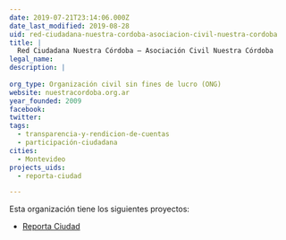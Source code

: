 ```yaml
---
date: 2019-07-21T23:14:06.000Z
date_last_modified: 2019-08-28
uid: red-ciudadana-nuestra-cordoba-asociacion-civil-nuestra-cordoba
title: |
  Red Ciudadana Nuestra Córdoba – Asociación Civil Nuestra Córdoba
legal_name: 
description: |
  
org_type: Organización civil sin fines de lucro (ONG)
website: nuestracordoba.org.ar
year_founded: 2009
facebook: 
twitter: 
tags:
  - transparencia-y-rendicion-de-cuentas
  - participación-ciudadana
cities: 
  - Montevideo
projects_uids:
  - reporta-ciudad

---
```


Esta organización tiene los siguientes proyectos:

- [Reporta Ciudad](/proyectos/reporta-ciudad)
